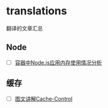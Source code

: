 # translations
翻译的文章汇总


## Node

- [ ] [容器中Node.js应用内存使用情况分析](https://github.com/Xixi20160512/translations/issues/4)

## 缓存

- [ ] [图文讲解Cache-Control](https://github.com/Xixi20160512/translations/issues/3)
